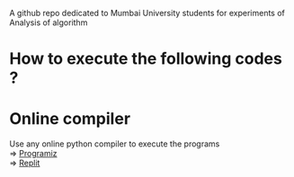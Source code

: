 A github repo dedicated to Mumbai University students for experiments of Analysis of algorithm

# How to execute the following codes ?

# Online compiler

Use any online python compiler to execute the programs <br>
=> [Programiz](https://www.programiz.com/python-programming/online-compiler/) <br>
=> [Replit](https://replit.com/)
 
